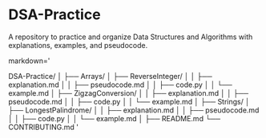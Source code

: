 # DSA-Practice
A repository to practice and organize Data Structures and Algorithms with explanations, examples, and pseudocode.

markdown='

DSA-Practice/
│
├── Arrays/
│   ├── ReverseInteger/
│   │   ├── explanation.md
│   │   ├── pseudocode.md
│   │   ├── code.py
│   │   └── example.md
│   ├── ZigzagConversion/
│   │   ├── explanation.md
│   │   ├── pseudocode.md
│   │   ├── code.py
│   │   └── example.md
│
├── Strings/
│   ├── LongestPalindrome/
│   │   ├── explanation.md
│   │   ├── pseudocode.md
│   │   ├── code.py
│   │   └── example.md
│
├── README.md
└── CONTRIBUTING.md
'
